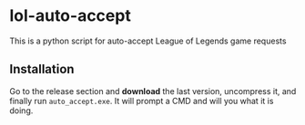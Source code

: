 # lol-auto-accept
This is a python script for auto-accept League of Legends game requests

## Installation
Go to the release section and **download** the last version, uncompress it, and finally run ```auto_accept.exe```. It will prompt a CMD and will you what it is doing.
